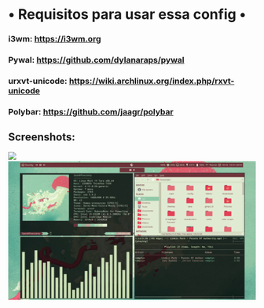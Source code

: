#                             • Requisitos para usar essa config •
### i3wm: https://i3wm.org
### Pywal: https://github.com/dylanaraps/pywal
### urxvt-unicode: https://wiki.archlinux.org/index.php/rxvt-unicode
### Polybar: https://github.com/jaagr/polybar

## Screenshots:
![](https://github.com/w1redl4in/i3wm/blob/master/Prints/2019-02-14--07:58:30:PM--1600900--scrot.png)
![](https://github.com/w1redl4in/.dotfiles/blob/master/Prints/Screenshot_2.png)




